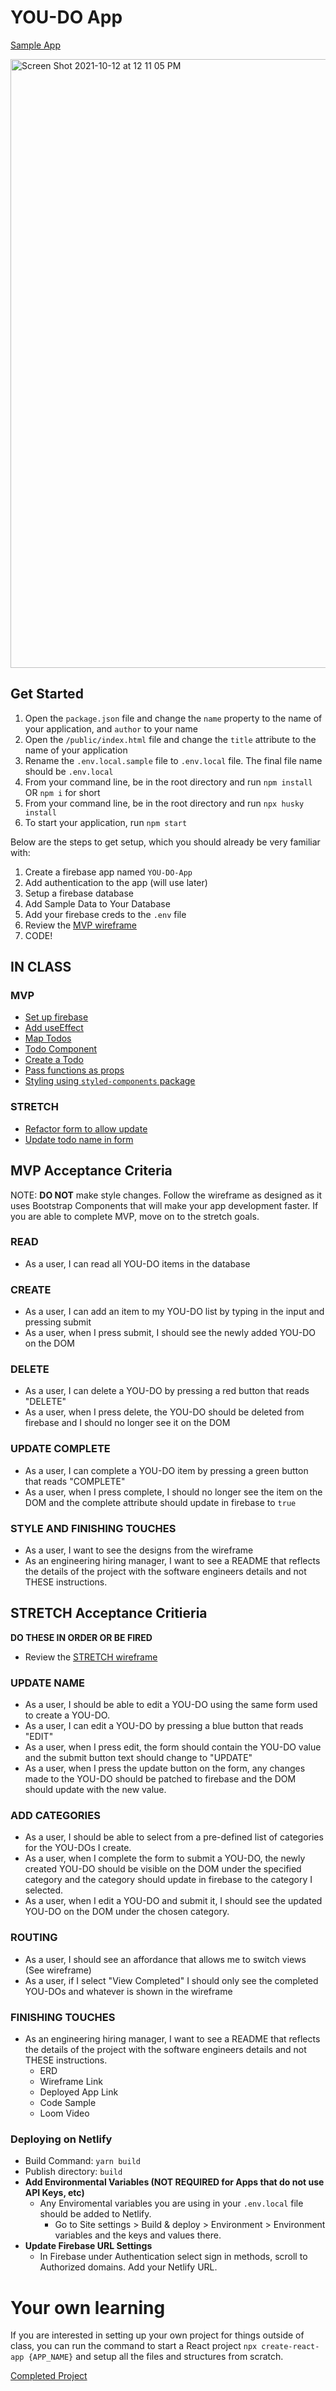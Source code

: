 # YOU-DO App

[Sample App](https://you-do.netlify.app/)

<img width="974" alt="Screen Shot 2021-10-12 at 12 11 05 PM" src="https://user-images.githubusercontent.com/29741570/137000078-1e948f87-84f4-434c-a806-439e46ef424d.png">

## Get Started
1. Open the `package.json` file and change the `name` property to the name of your application, and `author` to  your name
1. Open the `/public/index.html` file and change the `title` attribute to the name of your application
1. Rename the `.env.local.sample` file to `.env.local` file. The final file name should be `.env.local`
1. From your command line, be in the root directory and run `npm install` OR `npm i` for short
1. From your command line, be in the root directory and run `npx husky install`
1. To start your application, run `npm start`

Below are the steps to get setup, which you should already be very familiar with:
1. Create a firebase app named `YOU-DO-App`
2. Add authentication to the app (will use later)
3. Setup a firebase database
4. Add Sample Data to Your Database
5. Add your firebase creds to the `.env` file
6. Review the [MVP wireframe](https://www.figma.com/file/4YVF79vgSfeSj0H1G9HYDy/YOU-DO-MVP)
7. CODE!

## IN CLASS
### MVP
- [Set up firebase](https://github.com/nss-evening-cohort-16/YOU-DO-react/pull/1/files)
- [Add useEffect](https://github.com/nss-evening-cohort-16/YOU-DO-react/pull/2/files)
- [Map Todos](https://github.com/nss-evening-cohort-16/YOU-DO-react/pull/3/files)
- [Todo Component](https://github.com/nss-evening-cohort-16/YOU-DO-react/pull/4/files)
- [Create a Todo](https://github.com/nss-evening-cohort-16/YOU-DO-react/pull/5/files)
- [Pass functions as props](https://github.com/nss-evening-cohort-16/YOU-DO-react/pull/7/files)
- [Styling using `styled-components` package](https://github.com/nss-evening-cohort-16/YOU-DO-react/pull/11/files)

### STRETCH
- [Refactor form to allow update](https://github.com/nss-evening-cohort-16/YOU-DO-react/pull/6/files)
- [Update todo name in form](https://github.com/nss-evening-cohort-16/YOU-DO-react/pull/8/files)

## MVP Acceptance Criteria
NOTE: **DO NOT** make style changes. Follow the wireframe as designed as it uses Bootstrap Components that will make your app development faster. If you are able to complete MVP, move on to the stretch goals.

### READ
- As a user, I can read all YOU-DO items in the database

### CREATE
- As a user, I can add an item to my YOU-DO list by typing in the input and pressing submit
- As a user, when I press submit, I should see the newly added YOU-DO on the DOM

### DELETE
- As a user, I can delete a YOU-DO by pressing a red button that reads "DELETE"
- As a user, when I press delete, the YOU-DO should be deleted from firebase and I should no longer see it on the DOM

### UPDATE COMPLETE
- As a user, I can complete a YOU-DO item by pressing a green button that reads "COMPLETE"
- As a user, when I press complete, I should no longer see the item on the DOM and the complete attribute should update in firebase to `true`

### STYLE AND FINISHING TOUCHES
- As a user, I want to see the designs from the wireframe
- As an engineering hiring manager, I want to see a README that reflects the details of the project with the software engineers details and not THESE instructions.

## STRETCH Acceptance Critieria
**DO THESE IN ORDER OR BE FIRED**
- Review the [STRETCH wireframe](https://www.figma.com/file/ggEHuoIjQoUOLTylmQZnTK/YOU-DO-STRETCH)

### UPDATE NAME
- As a user, I should be able to edit a YOU-DO using the same form used to create a YOU-DO.
- As a user, I can edit a YOU-DO by pressing a blue button that reads "EDIT"
- As a user, when I press edit, the form should contain the YOU-DO value and the submit button text should change to "UPDATE"
- As a user, when I press the update button on the form, any changes made to the YOU-DO should be patched to firebase and the DOM should update with the new value.

### ADD CATEGORIES
- As a user, I should be able to select from a pre-defined list of categories for the YOU-DOs I create.
- As a user, when I complete the form to submit a YOU-DO, the newly created YOU-DO should be visible on the DOM under the specified category and the category should update in firebase to the category I selected.
- As a user, when I edit a YOU-DO and submit it, I should see the updated YOU-DO on the DOM under the chosen category.

### ROUTING
- As a user, I should see an affordance that allows me to switch views (See wireframe)
- As a user, if I select "View Completed" I should only see the completed YOU-DOs and whatever is shown in the wireframe

### FINISHING TOUCHES
- As an engineering hiring manager, I want to see a README that reflects the details of the project with the software engineers details and not THESE instructions.
  - ERD
  - Wireframe Link
  - Deployed App Link
  - Code Sample
  - Loom Video

### Deploying on Netlify

- Build Command: `yarn build`
- Publish directory: `build`
- **Add Environmental Variables (NOT REQUIRED for Apps that do not use API Keys, etc)**
    - Any Enviromental variables you are using in your `.env.local` file should be added to Netlify. 
        - Go to Site settings > Build & deploy > Environment > Environment variables and the keys and values there.
- **Update Firebase URL Settings**
    - In Firebase under Authentication select sign in methods, scroll to Authorized domains. Add your Netlify URL.
# Your own learning
If you are interested in setting up your own project for things outside of class, you can run the command to start a React project `npx create-react-app {APP_NAME}` and setup all the files and structures from scratch.

[Completed Project](https://github.com/nss-evening-cohort-16/YOU-DO-react/pull/10/files)
